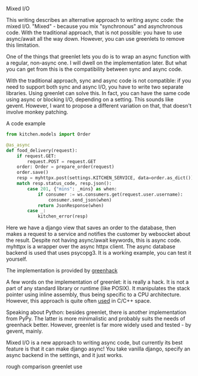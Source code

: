 Mixed I/O

This writing describes an alternative approach to writing async code: the 
mixed I/O. "Mixed" - because you mix "synchronous" and asynchronous 
code. With the traditional approach, that is not possible: you have to use 
async/await all 
the way down. However, you can use greenlets to remove this limitation.

One of the things that greenlet lets you do is to wrap an async function with a 
regular, non-async one. I will dwell on the implementation later. But what 
you can get from this is the compatibility between sync and async code.

With the traditional approach, sync and async code is not compatible: if you
need to support both sync and async I/O, you have to write two separate libraries.
Using greenlet can solve this. In fact, you 
can have the same code using async or blocking I/O, depending on a setting. 
This sounds like gevent. However, I want to propose a different variation on 
that, that doesn't involve monkey patching.

A code example

```python
from kitchen.models import Order

@as_async
def food_delivery(request):
    if request.GET:
        request.POST = request.GET
    order: Order = prepare_order(request)
    order.save()
    resp = myhttpx.post(settings.KITCHEN_SERVICE, data=order.as_dict())
    match resp.status_code, resp.json():
        case 201, {"mins": _mins} as when:
            if consumer := ws.consumers.get(request.user.username):
                consumer.send_json(when)
            return JsonResponse(when)
        case _:
            kitchen_error(resp)
```

Here we have a django view that saves an order to the database, then makes a 
request to a service and notifies the customer by websocket about the result.
Despite not having async/await keywords, this is async code. myhttpx is a 
wrapper over the async httpx client. The async database backend is used that 
uses psycopg3. It 
is a 
working example, you can test it yourself.

The implementation is provided by [greenhack](https://github.com/Bi-Coloured-Python-Rock-Snake/greenhack)

A few words on the implementation of greenlet: it is really a hack. It is 
not a part of any standard library or runtime (like POSIX). It manipulates the 
stack 
pointer using inline assembly, thus being specific to a CPU architecture.
However, this approach is quite often [used](https://en.wikipedia.org/wiki/Coroutine#C)
in C/C++ space.

Speaking about Python: besides greenlet, there is another implementation 
from PyPy. The latter is more minimalistic and probably suits the needs of 
greenhack better. However, greenlet is far more widely used and tested - by 
gevent, mainly.

Mixed I/O is a new approach to writing async code, but currently its best 
feature is that it can make django async! You take vanilla django, specify 
an async backend in the settings, and it just works.

rough comparison greenlet use